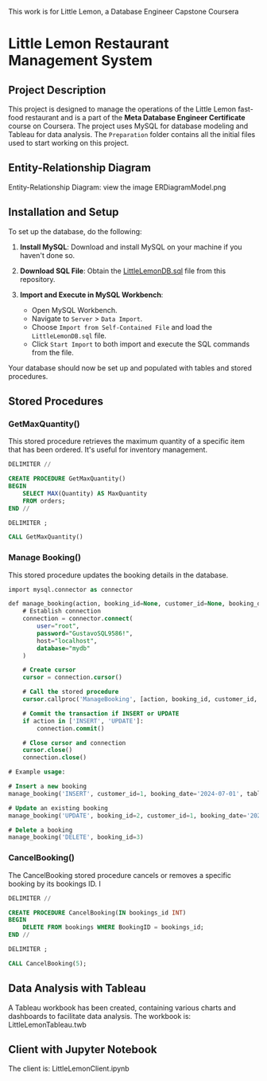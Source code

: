 This work is for Little Lemon, a Database Engineer Capstone Coursera

# Little Lemon Restaurant Management System

## Project Description

This project is designed to manage the operations of the Little Lemon fast-food restaurant and is a part of the **Meta Database Engineer Certificate** course on Coursera. The project uses MySQL for database modeling and Tableau for data analysis. The `Preparation` folder contains all the initial files used to start working on this project.

## Entity-Relationship Diagram

Entity-Relationship Diagram: view the image ERDiagramModel.png

## Installation and Setup

To set up the database, do the following:

1. **Install MySQL**: Download and install MySQL on your machine if you haven't done so.

2. **Download SQL File**: Obtain the [LittleLemonDB.sql](./LittleLemonDB.sql) file from this repository.

3. **Import and Execute in MySQL Workbench**:
    - Open MySQL Workbench.
    - Navigate to `Server` > `Data Import`.
    - Choose `Import from Self-Contained File` and load the `LittleLemonDB.sql` file.
    - Click `Start Import` to both import and execute the SQL commands from the file.

Your database should now be set up and populated with tables and stored procedures.

## Stored Procedures

### GetMaxQuantity()
This stored procedure retrieves the maximum quantity of a specific item that has been ordered. It's useful for inventory management.

```sql
DELIMITER //

CREATE PROCEDURE GetMaxQuantity()
BEGIN
    SELECT MAX(Quantity) AS MaxQuantity
    FROM orders;
END //

DELIMITER ;
```

```sql
CALL GetMaxQuantity()
```


### Manage Booking()
This stored procedure updates the booking details in the database. 

```sql
import mysql.connector as connector

def manage_booking(action, booking_id=None, customer_id=None, booking_date=None, table_number=None, staff=None):
    # Establish connection
    connection = connector.connect(
        user="root",
        password="GustavoSQL9586!",
        host="localhost",
        database="mydb"
    )

    # Create cursor
    cursor = connection.cursor()

    # Call the stored procedure
    cursor.callproc('ManageBooking', [action, booking_id, customer_id, booking_date, table_number, staff])

    # Commit the transaction if INSERT or UPDATE
    if action in ['INSERT', 'UPDATE']:
        connection.commit()

    # Close cursor and connection
    cursor.close()
    connection.close()

# Example usage:

# Insert a new booking
manage_booking('INSERT', customer_id=1, booking_date='2024-07-01', table_number=4, staff='1')

# Update an existing booking
manage_booking('UPDATE', booking_id=2, customer_id=1, booking_date='2024-07-02', table_number=3, staff='2')

# Delete a booking
manage_booking('DELETE', booking_id=3)
```

### CancelBooking()
The CancelBooking stored procedure cancels or removes a specific booking by its bookings ID. I

```sql
DELIMITER //

CREATE PROCEDURE CancelBooking(IN bookings_id INT)
BEGIN
    DELETE FROM bookings WHERE BookingID = bookings_id;
END //

DELIMITER ;

```
```sql
CALL CancelBooking(5);
```

## Data Analysis with Tableau
A Tableau workbook has been created, containing various charts and dashboards to facilitate data analysis. The workbook is: 
LittleLemonTableau.twb

## Client with Jupyter Notebook
The client is: LittleLemonClient.ipynb
